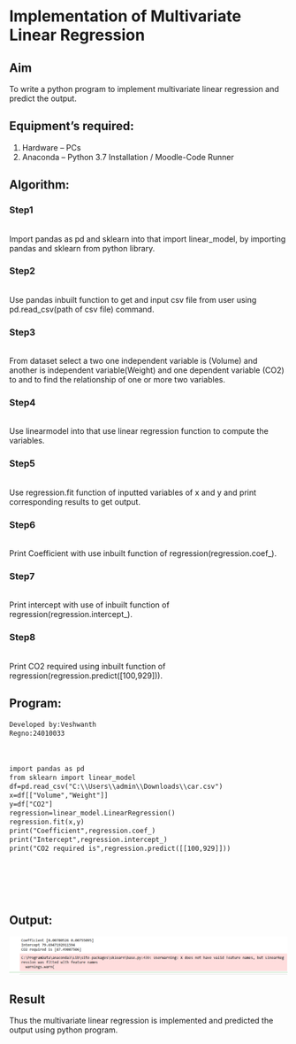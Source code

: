 # Implementation of Multivariate Linear Regression
## Aim
To write a python program to implement multivariate linear regression and predict the output.
## Equipment’s required:
1.	Hardware – PCs
2.	Anaconda – Python 3.7 Installation / Moodle-Code Runner
## Algorithm:
### Step1
<br> Import pandas as pd and sklearn into that import linear_model, by importing pandas and sklearn from python library.

### Step2
<br>Use pandas inbuilt function to get and input csv file from user using pd.read_csv(path of csv file) command.

### Step3
<br>From dataset select a two one independent variable is (Volume) and another is independent variable(Weight)  and one dependent  variable (CO2) to and to find the relationship of one  or more two variables.

### Step4
<br>Use linearmodel into that use linear regression function to compute the variables.

### Step5
<br>Use regression.fit function of inputted variables of x and y and print corresponding results to get output.

### Step6
<br>Print Coefficient with use inbuilt function of regression(regression.coef_).

### Step7
<br>Print intercept with use of inbuilt function of regression(regression.intercept_).

### Step8
<br>Print CO2 required using inbuilt function of regression(regression.predict([100,929])). 
## Program:
```
Developed by:Veshwanth
Regno:24010033



import pandas as pd
from sklearn import linear_model
df=pd.read_csv("C:\\Users\\admin\\Downloads\\car.csv")
x=df[["Volume","Weight"]]
y=df["CO2"]
regression=linear_model.LinearRegression()
regression.fit(x,y)
print("Coefficient",regression.coef_)
print("Intercept",regression.intercept_)
print("CO2 required is",regression.predict([[100,929]]))






```
## Output:
![output](output.png)

## Result
Thus the multivariate linear regression is implemented and predicted the output using python program.